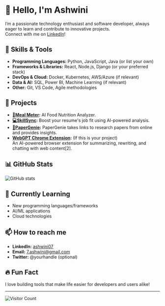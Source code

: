 # 👋 Hello, I'm Ashwini

I’m a passionate technology enthusiast and software developer, always eager to learn and contribute to innovative projects.  
Connect with me on [LinkedIn](https://www.linkedin.com/in/ashwini07/)!

## 🔧 Skills & Tools

- **Programming Languages:** Python, JavaScript, Java (or list your own)
- **Frameworks & Libraries:** React, Node.js, Django (or your preferred stack)
- **DevOps & Cloud:** Docker, Kubernetes, AWS/Azure (if relevant)
- **Data & AI:** SQL, Power BI, Machine Learning (if relevant)
- **Other:** Git, VS Code, Agile methodologies

## 🚀 Projects

- **[🍛Meal Meter](https://github.com/abhaskaran/meal_meter):** AI Food Nutrition Analyzer.
- **[💻SkillSync](https://github.com/abhaskaran/SkillSync):** Boost your resume's job fit using AI-powered analysis.
- **[📑PaperGenie](https://github.com/abhaskaran/PaperGenie):** PaperGenie takes links to research papers from online and provides insights.
- **[WebGPT Chrome Extension](https://chromewebstore.google.com/detail/webgpt-chatgpt-for-webpag/mechmfoiihmkiokjejfhemjdhganaafm):** (If this is your project)  
  An AI-powered browser extension for summarizing, rewriting, and chatting with web content[2].

## 📊 GitHub Stats

![GitHub stats](https://github-readme-stats.vercel.app/api?username=abhaskaran&show_icons=true&theme=radical)

## 🌱 Currently Learning

- New programming languages/frameworks
- AI/ML applications
- Cloud technologies

## 📫 How to reach me

- **LinkedIn:** [ashwini07](https://www.linkedin.com/in/ashwini07/)
- **Email:** 7.ashwini@gmail.com
- **Twitter:** @yourhandle (optional)

## 🔥 Fun Fact

I love building tools that make life easier for developers and users alike!

---

![Visitor Count](https://visitor-badge.glitch.me/badge?page_id=abhaskaran.abhaskaran)

